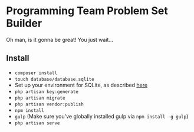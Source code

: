 # Programming Team Problem Set Builder
Oh man, is it gonna be great! You just wait...

## Install
* `composer install`
* `touch database/database.sqlite`
* Set up your environment for SQLite, as described [here](https://laravel.com/docs/5.2/database#introduction)
* `php artisan key:generate`
* `php artisan migrate`
* `php artisan vendor:publish`
* `npm install`
* `gulp` (Make sure you've globally installed gulp via `npm install -g gulp`)
* `php artisan serve`
